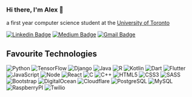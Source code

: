 ### Hi there, I'm Alex 👋

a first year computer science student at the [University of Toronto](https://www.utoronto.ca/#jump-to-inner)

[![Linkedin Badge](https://img.shields.io/badge/-alexrosen-blue?style=flat-square&logo=Linkedin&logoColor=white&link=https://www.linkedin.com/in/alex-rosen-7152281b7/)](https://www.linkedin.com/in/alex-rosen-7152281b7/)
[![Medium Badge](https://img.shields.io/badge/-@alexanderrosen45-03a57a?style=flat-square&labelColor=000000&logo=Medium&link=https://medium.com/@alexanderrosen45)](https://medium.com/@alexanderrosen45)
[![Gmail Badge](https://img.shields.io/badge/-alexanderrosen45@gmail.com-c14438?style=flat-square&logo=Gmail&logoColor=white&link=mailto:alexanderrosen45@gmail.com)](alexanderrosen45@gmail.com)

## Favourite Technologies
![Python](https://img.shields.io/badge/Python-14354C?style=for-the-badge&logo=python&logoColor=white)
![TensorFlow](https://img.shields.io/badge/TensorFlow-FF6F00?style=for-the-badge&logo=tensorflow&logoColor=white)
![Django](https://img.shields.io/badge/Django-092E20?style=for-the-badge&logo=django&logoColor=white)
![Java](https://img.shields.io/badge/Java-ED8B00?style=for-the-badge&logo=java&logoColor=white)
![R](https://img.shields.io/badge/R-276DC3?style=for-the-badge&logo=r&logoColor=white)
![Kotlin](https://img.shields.io/badge/Kotlin-0095D5?&style=for-the-badge&logo=kotlin&logoColor=white)
![Dart](https://img.shields.io/badge/Dart-0175C2?style=for-the-badge&logo=dart&logoColor=white)
![Flutter](https://img.shields.io/badge/Flutter-02569B?style=for-the-badge&logo=flutter&logoColor=white)
![JavaScript](https://img.shields.io/badge/JavaScript-323330?style=for-the-badge&logo=javascript&logoColor=F7DF1E)
![Node](https://img.shields.io/badge/Node.js-43853D?style=for-the-badge&logo=node.js&logoColor=white)
![React](https://img.shields.io/badge/React-20232A?style=for-the-badge&logo=react&logoColor=61DAFB)
![C](https://img.shields.io/badge/C-00599C?style=for-the-badge&logo=c&logoColor=white)
![C++](https://img.shields.io/badge/C%2B%2B-00599C?style=for-the-badge&logo=c%2B%2B&logoColor=white)
![HTML5](https://img.shields.io/badge/HTML5-E34F26?style=for-the-badge&logo=html5&logoColor=white)
![CSS3](https://img.shields.io/badge/CSS3-1572B6?style=for-the-badge&logo=css3&logoColor=white)
![SASS](https://img.shields.io/badge/Sass-CC6699?style=for-the-badge&logo=sass&logoColor=white)
![Bootstrap](https://img.shields.io/badge/Bootstrap-563D7C?style=for-the-badge&logo=bootstrap&logoColor=white)
![DigitalOcean](https://img.shields.io/badge/Digital_Ocean-0080FF?style=for-the-badge&logo=DigitalOcean&logoColor=white)
![Cloudflare](https://img.shields.io/badge/Cloudflare-F38020?style=for-the-badge&logo=Cloudflare&logoColor=white)
![PostgreSQL](https://img.shields.io/badge/PostgreSQL-316192?style=for-the-badge&logo=postgresql&logoColor=white)
![MySQL](https://img.shields.io/badge/MySQL-005C84?style=for-the-badge&logo=mysql&logoColor=white)
![RaspberryPI](https://img.shields.io/badge/Raspberry%20Pi-A22846?style=for-the-badge&logo=Raspberry%20Pi&logoColor=white)
![Twilio](https://img.shields.io/badge/Twilio-F22F46?style=for-the-badge&logo=Twilio&logoColor=white)

